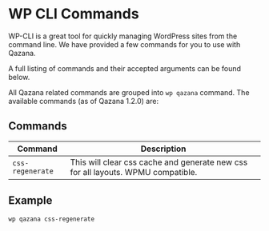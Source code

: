 # WP CLI Commands

WP-CLI is a great tool for quickly managing WordPress sites from the command line. We have provided a few commands for you to use with Qazana.

A full listing of commands and their accepted arguments can be found below.

All Qazana related commands are grouped into ```wp qazana``` command. The available commands (as of Qazana 1.2.0) are:

## Commands

Command | Description
------------ | ---------------------------------------------
`css-regenerate` | This will clear css cache and generate new css for all layouts. WPMU compatible.
 

## Example

```
wp qazana css-regenerate
```

